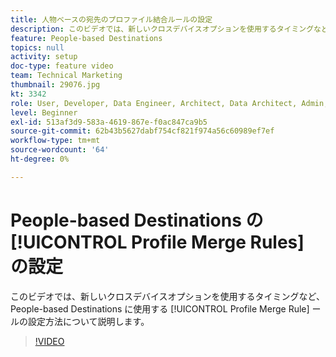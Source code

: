 ```yaml
---
title: 人物ベースの宛先のプロファイル結合ルールの設定
description: このビデオでは、新しいクロスデバイスオプションを使用するタイミングなど、People-based Destinations に使用するプロファイル結合ルールを設定する方法について説明します。
feature: People-based Destinations
topics: null
activity: setup
doc-type: feature video
team: Technical Marketing
thumbnail: 29076.jpg
kt: 3342
role: User, Developer, Data Engineer, Architect, Data Architect, Admin, Leader
level: Beginner
exl-id: 513af3d9-583a-4619-867e-f0ac847ca9b5
source-git-commit: 62b43b5627dabf754cf821f974a56c60989ef7ef
workflow-type: tm+mt
source-wordcount: '64'
ht-degree: 0%

---
```


# People-based Destinations の [!UICONTROL Profile Merge Rules] の設定

このビデオでは、新しいクロスデバイスオプションを使用するタイミングなど、People-based Destinations に使用する [!UICONTROL Profile Merge Rule] ールの設定方法について説明します。

>[!VIDEO](https://video.tv.adobe.com/v/31654/?quality=12&captions=jpn)
